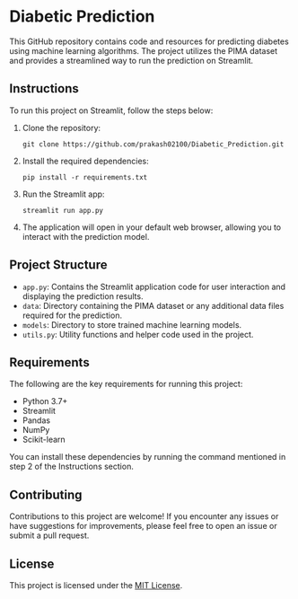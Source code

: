# Diabetic Prediction

This GitHub repository contains code and resources for predicting diabetes using machine learning algorithms. The project utilizes the PIMA dataset and provides a streamlined way to run the prediction on Streamlit.

## Instructions

To run this project on Streamlit, follow the steps below:

1. Clone the repository:
   ```
   git clone https://github.com/prakash02100/Diabetic_Prediction.git
   ```

2. Install the required dependencies:
   ```
   pip install -r requirements.txt
   ```

3. Run the Streamlit app:
   ```
   streamlit run app.py
   ```

4. The application will open in your default web browser, allowing you to interact with the prediction model.

## Project Structure

- `app.py`: Contains the Streamlit application code for user interaction and displaying the prediction results.
- `data`: Directory containing the PIMA dataset or any additional data files required for the prediction.
- `models`: Directory to store trained machine learning models.
- `utils.py`: Utility functions and helper code used in the project.

## Requirements

The following are the key requirements for running this project:

- Python 3.7+
- Streamlit
- Pandas
- NumPy
- Scikit-learn

You can install these dependencies by running the command mentioned in step 2 of the Instructions section.

## Contributing

Contributions to this project are welcome! If you encounter any issues or have suggestions for improvements, please feel free to open an issue or submit a pull request.

## License

This project is licensed under the [MIT License](LICENSE).
